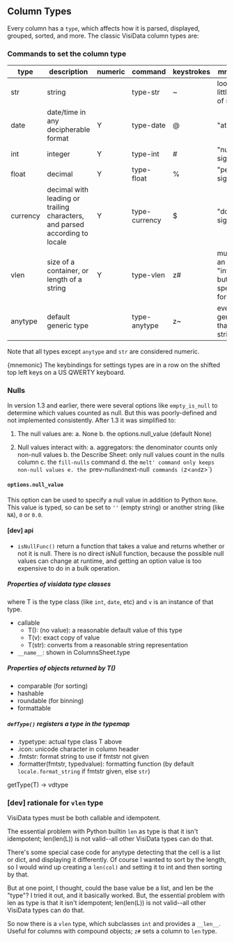 ## Column Types

Every column has a `type`, which affects how it is parsed, displayed, grouped, sorted, and more.
The classic VisiData column types are:


### Commands to set the column type

|type    |description    |numeric  |command    |keystrokes    |mnemonic                             |
|--------|---------------|---------|-----------|--------------|-------------------------------------|
|str     |string         |         |type\-str  |~             |looks like a little piece of string  |
|date    |date/time in any decipherable format|Y        |type\-date |@             |"at" sign                            |
|int     |integer        |Y        |type\-int  |\#            |"number" sign                        |
|float   |decimal        |Y        |type\-float|%             |"percent" sign                       |
|currency|decimal with leading or trailing characters, and parsed according to locale|Y        |type\-currency|$             |"dollar" sign                        |
|vlen    |size of a container, or length of a string|Y        |type\-vlen |z\#           |much like an "integer", but specifically for size|
|anytype |default generic type|         |type\-anytype|z~            |even more generic than a string      |

Note that all types except `anytype` and `str` are considered numeric.

{mnemonic}
The keybindings for settings types are in a row on the shifted top left keys on a US QWERTY keyboard.

### Nulls

In version 1.3 and earlier, there were several options like `empty_is_null` to determine which values counted as null.  But this was poorly-defined and not implemented consistently.  After 1.3 it was simplified to:

1. The null values are:
   a. None
   b. the options.null_value (default None)

2. Null values interact with:
   a. aggregators: the denominator counts only non-null values
   b. the Describe Sheet: only null values count in the nulls column
   c. the `fill-nulls` command
   d. the `melt' command only keeps non-null values
   e. the `prev-null` and `next-null` commands (`z<` and `z>`)

#### `options.null_value`

This option can be used to specify a null value in addition to Python `None`.  This value is typed, so can be set to `''` (empty string) or another string (like `NA`), `0` or `0.0`.


#### [dev] api

- `isNullFunc()` return a function that takes a value and returns whether or not it is null.
There is no direct isNull function, because the possible null values can change at runtime, and getting an option value is too expensive to do in a bulk operation.

##### Properties of visidata type classes

where T is the type class (like `int`, `date`, etc) and `v` is an instance of that type.

- callable
    - T(): (no value): a reasonable default value of this type
    - T(v): exact copy of value
    - T(str): converts from a reasonable string representation
-  `__name__`: shown in ColumnsSheet.type

##### Properties of objects returned by T()

- comparable (for sorting)
- hashable
- roundable (for binning)
- formattable

##### `defType()` registers a type in the typemap

- .typetype: actual type class T above
- .icon: unicode character in column header
- .fmtstr: format string to use if fmtstr not given
- .formatter(fmtstr, typedvalue): formatting function (by default `locale.format_string` if fmtstr given, else `str`)

getType(T) -> vdtype


### [dev] rationale for `vlen` type

VisiData types must be both callable and idempotent.

The essential problem with Python builtin `len` as type is that it isn't idempotent; len(len(L)) is not valid--all other VisiData types can do that.

There's some special case code for anytype detecting that the cell is a list or dict, and displaying it differently.
Of course I wanted to sort by the length, so I would wind up creating a `len(col)` and setting it to int and then sorting by that.

But at one point, I thought, could the base value be a list, and len be the "type"?  I tried it out, and it basically worked.
But, the essential problem with len as type is that it isn't idempotent; len(len(L)) is not valid--all other VisiData types can do that.

So now there is a `vlen` type, which subclasses `int` and provides a `__len__`.  Useful for columns with compound objects; `z#` sets a column to `len` type.
